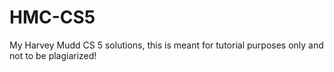 # HMC-CS5
My Harvey Mudd CS 5 solutions, this is meant for tutorial purposes only and not to be plagiarized!
